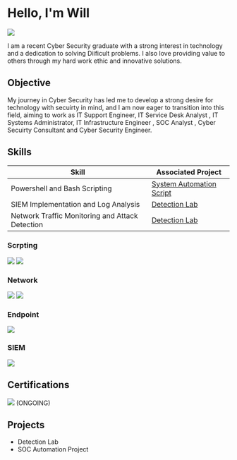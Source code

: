 # Hello, I'm Will
<a href="https://linkedin.com/in/will-eze"><img src="https://img.shields.io/badge/-LinkedIn-0072b1?&style=for-the-badge&logo=linkedin&logoColor=white" /></a>

I am a recent Cyber Security graduate with a strong interest in technology and a dedication to solving Diificult problems. I also love providing value to others through my hard work ethic and innovative solutions. 

## Objective
My journey in Cyber Security has led me to develop a strong desire for technology with secuirty in mind, and I am now eager to transition into this field, aiming to work as  IT Support Engineer, IT Service Desk Analyst , IT Systems Administrator, IT Infrastructure Engineer , SOC Analyst , Cyber Secuirty Consultant and Cyber Security Engineer.

## Skills

| Skill                                         | Associated Project         |
|-----------------------------------------------|----------------------------|
| Powershell and Bash Scripting | <a href="https://google.com">System Automation Script</a>|
| SIEM Implementation and Log Analysis          | <a href="https://google.com">Detection Lab</a>|
| Network Traffic Monitoring and Attack Detection | <a href="https://google.com">Detection Lab</a>|

### Scrpting 
<div>
    <img src="https://img.shields.io/badge/-PowerShell-5391FE?&style=for-the-badge&logo=powershell&logoColor=white" />
    <img src="https://img.shields.io/badge/-Bash-4EAA25?&style=for-the-badge&logo=gnubash&logoColor=white" />
</div>


### Network
<div> 
    <img src="https://img.shields.io/badge/-Wireshark-1679A7?&style=for-the-badge&logo=Wireshark&logoColor=white" />
    <img src="https://img.shields.io/badge/-Suricata-EF3B2D?&style=for-the-badge&logo=Suricata&logoColor=white" />
</div>

### Endpoint
<div>
    <img src="https://img.shields.io/badge/-Microsoft_Defender_for_Endpoint-00A4EF?&style=for-the-badge&logo=Microsoft&logoColor=white" />
</div>

### SIEM
<div>
    <img src="https://img.shields.io/badge/-Splunk-000000?&style=for-the-badge&logo=Splunk&logoColor=white" />
</div>

## Certifications
<div>
<img src="https://img.shields.io/badge/-Security%2B-FF0000?&style=for-the-badge&logo=CompTIA&logoColor=white" /> (ONGOING)
</div>

## Projects
- Detection Lab
- SOC Automation Project
